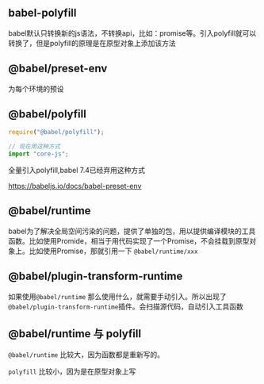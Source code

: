 ## babel-polyfill

babel默认只转换新的js语法，不转换api，比如：promise等。引入polyfill就可以转换了，但是polyfill的原理是在原型对象上添加该方法

## @babel/preset-env

为每个环境的预设

## @babel/polyfill

```js
require("@babel/polyfill");
```

```js
// 现在用这种方式
import "core-js";
```

全量引入polyfill,babel 7.4已经弃用这种方式


https://babeljs.io/docs/babel-preset-env

## @babel/runtime

babel为了解决全局空间污染的问题，提供了单独的包，用以提供编译模块的工具函数。比如使用Promide，相当于用代码实现了一个Promise，不会挂载到原型对象上。比如使用Promise，那就引用一下 `@babel/runtime/xxx`

## @babel/plugin-transform-runtime

如果使用`@babel/runtime` 那么使用什么，就需要手动引入。所以出现了` @babel/plugin-transform-runtime`插件。会扫描源代码，自动引入工具函数


## @babel/runtime 与 polyfill

`@babel/runtime` 比较大，因为函数都是重新写的。

`polyfill` 比较小，因为是在原型对象上写